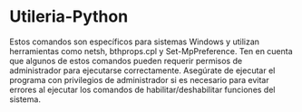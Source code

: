 # Utileria-Python
Estos comandos son específicos para sistemas Windows y utilizan herramientas como netsh, bthprops.cpl y Set-MpPreference. Ten en cuenta que algunos de estos comandos pueden requerir permisos de administrador para ejecutarse correctamente. Asegúrate de ejecutar el programa con privilegios de administrador si es necesario para evitar errores al ejecutar los comandos de habilitar/deshabilitar funciones del sistema.
